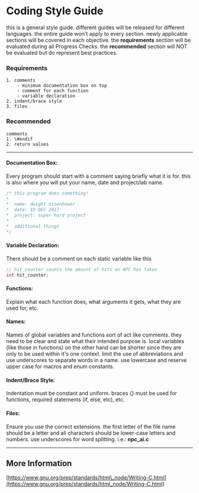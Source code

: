 # Coding Style Guide

this is a general style guide. different guides will be released for different languages. the entire guide won't apply to every section. newly applicable sections will be covered in each objective. the **requirements** section will be evaluated during all Progress Checks. the **recommended** section will NOT be evaluated but do represent best practices.

### Requirements

    1. comments
        - minimum documentation box on top
        - comment for each function
        - variable declaration
    2. indent/brace style
    3. files

### Recommended

    comments
    1. \#endif
    2. return values

---

#### Documentation Box:
Every program should start with a comment saying briefly what it is for. this is also where you will put your name, date and project/lab name.

```c
/* this program does something!
*
*  name: dwight eisenhower
*  date: 19 DEC 2017
*  project: super hard project
*
*  additional things
*/
```

#### Variable Declaration:
There should be a comment on each static variable like this

```c
// hit_counter counts the amount of hits an NPC has taken
int hit_counter;
```

#### Functions:
Explain what each function does, what arguments it gets, what they are used for, etc.

#### Names:
Names of global variables and functions sort of act like comments. they need to be clear and state what their intended purpose is. local variables \(like those in functions\) on the other hand can be shorter since they are only to be used within it's one context. limit the use of abbreviations and use underscores to separate words in a name. use lowercase and reserve upper case for macros and enum constants.

#### Indent/Brace Style:
Indentation must be constant and uniform. braces {} must be used for functions, required statements \(if, else, etc\), etc.

#### Files:
Ensure you use the correct extensions. the first letter of the file name should be a letter and all characters should be lower-case letters and numbers. use underscores for word splitting. i.e.: **npc\_ai.c**

---

## More Information

[https://www.gnu.org/prep/standards/html\_node/Writing-C.html](https://www.gnu.org/prep/standards/html_node/Writing-C.html)
